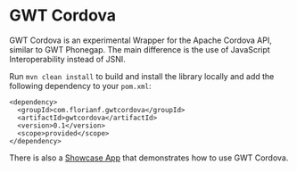 # GWT Cordova

GWT Cordova is an experimental Wrapper for the Apache Cordova API, similar to GWT Phonegap. The main difference is the use of JavaScript Interoperability instead of JSNI.

Run `mvn clean install` to build and install the library locally and add the following dependency to your `pom.xml`:

    <dependency>
      <groupId>com.florianf.gwtcordova</groupId>
      <artifactId>gwtcordova</artifactId>
      <version>0.1</version>
      <scope>provided</scope>
    </dependency>

There is also a [Showcase App](https://github.com/florian-f/gwt-cordova-showcase) that demonstrates how to use GWT Cordova.
